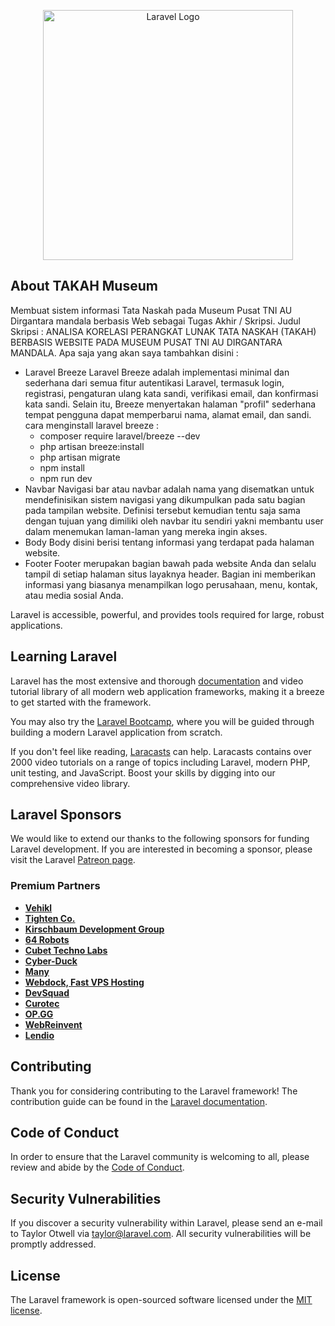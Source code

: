 <p align="center"><a href="https://laravel.com" target="_blank"><img src="https://raw.githubusercontent.com/laravel/art/master/logo-lockup/5%20SVG/2%20CMYK/1%20Full%20Color/laravel-logolockup-cmyk-red.svg" width="400" alt="Laravel Logo"></a></p>


## About TAKAH Museum

Membuat sistem informasi Tata Naskah pada Museum Pusat TNI AU Dirgantara mandala berbasis Web sebagai Tugas Akhir / Skripsi. Judul Skripsi : ANALISA KORELASI PERANGKAT LUNAK TATA NASKAH (TAKAH) BERBASIS WEBSITE PADA MUSEUM PUSAT TNI AU DIRGANTARA MANDALA.
Apa saja yang akan saya tambahkan disini :

- Laravel Breeze
  Laravel Breeze adalah implementasi minimal dan sederhana dari semua fitur autentikasi Laravel, termasuk login, registrasi, pengaturan ulang kata sandi, verifikasi email,   dan konfirmasi kata sandi. Selain itu, Breeze menyertakan halaman "profil" sederhana tempat pengguna dapat memperbarui nama, alamat email, dan sandi.
  cara menginstall laravel breeze :
  - composer require laravel/breeze --dev
  - php artisan breeze:install
  - php artisan migrate
  - npm install
  - npm run dev
- Navbar
  Navigasi bar atau navbar adalah nama yang disematkan untuk mendefinisikan sistem navigasi yang dikumpulkan pada satu bagian pada tampilan website. Definisi tersebut         kemudian tentu saja sama dengan tujuan yang dimiliki oleh navbar itu sendiri yakni membantu user dalam menemukan laman-laman yang mereka ingin akses.
- Body 
  Body disini berisi tentang informasi yang terdapat pada halaman website.
- Footer
  Footer merupakan bagian bawah pada website Anda dan selalu tampil di setiap halaman situs layaknya header. Bagian ini memberikan informasi yang biasanya menampilkan logo   perusahaan, menu, kontak, atau media sosial Anda.

Laravel is accessible, powerful, and provides tools required for large, robust applications.

## Learning Laravel

Laravel has the most extensive and thorough [documentation](https://laravel.com/docs) and video tutorial library of all modern web application frameworks, making it a breeze to get started with the framework.

You may also try the [Laravel Bootcamp](https://bootcamp.laravel.com), where you will be guided through building a modern Laravel application from scratch.

If you don't feel like reading, [Laracasts](https://laracasts.com) can help. Laracasts contains over 2000 video tutorials on a range of topics including Laravel, modern PHP, unit testing, and JavaScript. Boost your skills by digging into our comprehensive video library.

## Laravel Sponsors

We would like to extend our thanks to the following sponsors for funding Laravel development. If you are interested in becoming a sponsor, please visit the Laravel [Patreon page](https://patreon.com/taylorotwell).

### Premium Partners

- **[Vehikl](https://vehikl.com/)**
- **[Tighten Co.](https://tighten.co)**
- **[Kirschbaum Development Group](https://kirschbaumdevelopment.com)**
- **[64 Robots](https://64robots.com)**
- **[Cubet Techno Labs](https://cubettech.com)**
- **[Cyber-Duck](https://cyber-duck.co.uk)**
- **[Many](https://www.many.co.uk)**
- **[Webdock, Fast VPS Hosting](https://www.webdock.io/en)**
- **[DevSquad](https://devsquad.com)**
- **[Curotec](https://www.curotec.com/services/technologies/laravel/)**
- **[OP.GG](https://op.gg)**
- **[WebReinvent](https://webreinvent.com/?utm_source=laravel&utm_medium=github&utm_campaign=patreon-sponsors)**
- **[Lendio](https://lendio.com)**

## Contributing

Thank you for considering contributing to the Laravel framework! The contribution guide can be found in the [Laravel documentation](https://laravel.com/docs/contributions).

## Code of Conduct

In order to ensure that the Laravel community is welcoming to all, please review and abide by the [Code of Conduct](https://laravel.com/docs/contributions#code-of-conduct).

## Security Vulnerabilities

If you discover a security vulnerability within Laravel, please send an e-mail to Taylor Otwell via [taylor@laravel.com](mailto:taylor@laravel.com). All security vulnerabilities will be promptly addressed.

## License

The Laravel framework is open-sourced software licensed under the [MIT license](https://opensource.org/licenses/MIT).
